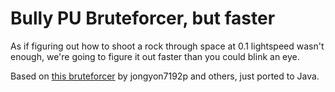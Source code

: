 # Bully PU Bruteforcer, but faster
As if figuring out how to shoot a rock through space at 0.1 lightspeed wasn't enough, we're going to figure it out 
faster than you could blink an eye.

Based on [this bruteforcer](https://github.com/jongyon7192p/bullyPUbruteforcer) by jongyon7192p and others, just 
ported to Java.